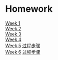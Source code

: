 # Homework  
[Week 1](https://github.com/xixixi497/my-homework/blob/master/week%201.md)  
[Week 2](https://github.com/xixixi497/my-homework/blob/master/week%202.md)  
[Week 3](https://github.com/xixixi497/my-homework/blob/master/week%203.md)  
[Week 4](https://github.com/xixixi497/my-homework/blob/master/week%204.md)  
[Week 5](https://github.com/xixixi497/my-homework/blob/master/week%205.md)   [过程步骤](https://github.com/xixixi497/my-homework/blob/master/week%205%20%E8%BF%87%E7%A8%8B%E6%AD%A5%E9%AA%A4.md  
)  
[Week 6](https://github.com/xixixi497/my-homework/blob/master/week%206.md)   [过程步骤](https://github.com/xixixi497/my-homework/blob/master/week%206%20%E8%BF%87%E7%A8%8B%E6%AD%A5%E9%AA%A4.md)  
